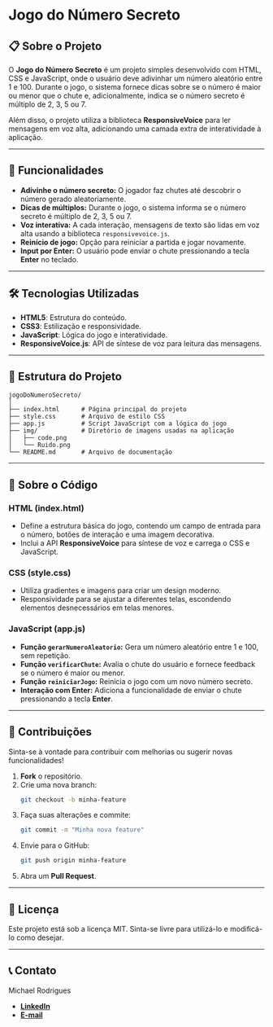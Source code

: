 
# Jogo do Número Secreto

## 📋 Sobre o Projeto  
O **Jogo do Número Secreto** é um projeto simples desenvolvido com HTML, CSS e JavaScript, onde o usuário deve adivinhar um número aleatório entre 1 e 100. Durante o jogo, o sistema fornece dicas sobre se o número é maior ou menor que o chute e, adicionalmente, indica se o número secreto é múltiplo de 2, 3, 5 ou 7.  

Além disso, o projeto utiliza a biblioteca **ResponsiveVoice** para ler mensagens em voz alta, adicionando uma camada extra de interatividade à aplicação.  

---

## 🚀 Funcionalidades  
- **Adivinhe o número secreto:** O jogador faz chutes até descobrir o número gerado aleatoriamente.
- **Dicas de múltiplos:** Durante o jogo, o sistema informa se o número secreto é múltiplo de 2, 3, 5 ou 7.
- **Voz interativa:** A cada interação, mensagens de texto são lidas em voz alta usando a biblioteca `responsivevoice.js`.
- **Reinício de jogo:** Opção para reiniciar a partida e jogar novamente.
- **Input por Enter:** O usuário pode enviar o chute pressionando a tecla **Enter** no teclado.

---

## 🛠️ Tecnologias Utilizadas  
- **HTML5**: Estrutura do conteúdo.  
- **CSS3**: Estilização e responsividade.  
- **JavaScript**: Lógica do jogo e interatividade.  
- **ResponsiveVoice.js**: API de síntese de voz para leitura das mensagens.  

---

## 📂 Estrutura do Projeto  
```plaintext
jogoDoNumeroSecreto/
│
├── index.html      # Página principal do projeto
├── style.css       # Arquivo de estilo CSS
├── app.js          # Script JavaScript com a lógica do jogo
├── img/            # Diretório de imagens usadas na aplicação
│   ├── code.png
│   └── Ruido.png
└── README.md       # Arquivo de documentação
```

---


## 🧩 Sobre o Código

### HTML (index.html)  
- Define a estrutura básica do jogo, contendo um campo de entrada para o número, botões de interação e uma imagem decorativa.
- Inclui a API **ResponsiveVoice** para síntese de voz e carrega o CSS e JavaScript.

### CSS (style.css)  
- Utiliza gradientes e imagens para criar um design moderno.
- Responsividade para se ajustar a diferentes telas, escondendo elementos desnecessários em telas menores.

### JavaScript (app.js)  
- **Função `gerarNumeroAleatorio`:** Gera um número aleatório entre 1 e 100, sem repetição.
- **Função `verificarChute`:** Avalia o chute do usuário e fornece feedback se o número é maior ou menor.
- **Função `reiniciarJogo`:** Reinicia o jogo com um novo número secreto.
- **Interação com Enter:** Adiciona a funcionalidade de enviar o chute pressionando a tecla **Enter**.

---

## 🤝 Contribuições  
Sinta-se à vontade para contribuir com melhorias ou sugerir novas funcionalidades!  

1. **Fork** o repositório.
2. Crie uma nova branch:  
   ```bash
   git checkout -b minha-feature
   ```
3. Faça suas alterações e commite:  
   ```bash
   git commit -m "Minha nova feature"
   ```
4. Envie para o GitHub:  
   ```bash
   git push origin minha-feature
   ```
5. Abra um **Pull Request**.

---

## 📄 Licença  
Este projeto está sob a licença MIT. Sinta-se livre para utilizá-lo e modificá-lo como desejar.

---

## 📞 Contato  
Michael Rodrigues  

- [**LinkedIn**](https://www.linkedin.com/in/michael-lfrodrigues/)
- [**E-mail**](mailto:michael.linsk01@gmail.com)



